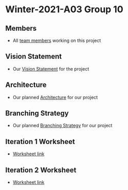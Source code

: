 # Winter-2021-A03 Group 10

## Members
- All [team members](https://code.cs.umanitoba.ca/3350-winter-2021-a03/winter-2021-a03-group-10/-/blob/master/docs/Members.md) working on this project

## Vision Statement
- Our [Vision Statement](https://code.cs.umanitoba.ca/3350-winter-2021-a03/winter-2021-a03-group-10/-/blob/master/docs/VisionStatement.md) for the project

## Architecture 
- Our planned [Architecture](https://code.cs.umanitoba.ca/3350-winter-2021-a03/winter-2021-a03-group-10/-/blob/master/docs/architecture.md) for our project


## Branching Strategy
- Our planned [Branching Strategy](https://code.cs.umanitoba.ca/3350-winter-2021-a03/winter-2021-a03-group-10/-/blob/master/docs/BranchingStrategy.md) for our project

## Iteration 1 Worksheet
- [Worksheet link](https://code.cs.umanitoba.ca/3350-winter-2021-a03/winter-2021-a03-group-10/-/blob/master/docs/i1_worksheet.md)

## Iteration 2 Worksheet 
- [Worksheet link](https://code.cs.umanitoba.ca/3350-winter-2021-a03/winter-2021-a03-group-10/-/blob/master/docs/i2_worksheet.md)